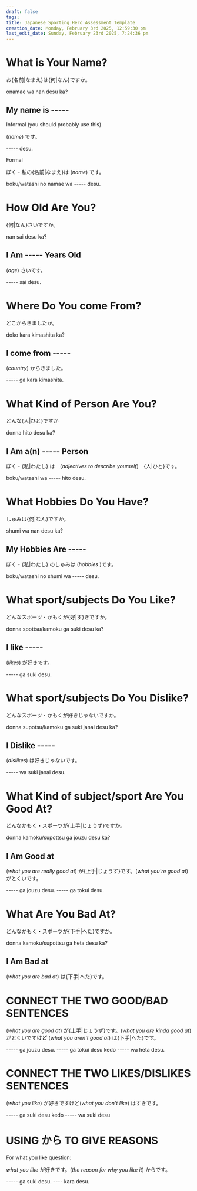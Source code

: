```yaml
---
draft: false
tags:
title: Japanese Sporting Hero Assessment Template
creation_date: Monday, February 3rd 2025, 12:59:30 pm
last_edit_date: Sunday, February 23rd 2025, 7:24:36 pm
---
```


# What is Your Name?

お{名前|なまえ}は{何|なん}ですか。

onamae wa nan desu ka?

## My name is -----

Informal (you should probably use this)

(*name*) です。

----- desu.

Formal

ぼく・私の{名前|なまえ}は (*name*) です。

boku/watashi no namae wa ----- desu.

# How Old Are You?

{何|なん}さいですか。

nan sai desu ka?

## I Am ----- Years Old

(*age*) さいです。

----- sai desu.

# Where Do You come From?

どこからきましたか。

doko kara kimashita ka?

## I come from -----

(*country*) からきました。

----- ga kara kimashita.

# What Kind of Person Are You?

どんな{人|ひと}ですか

donna hito desu ka?

## I Am a(n) ----- Person

ぼく・{私|わたし} は　(*adjectives to describe yourself*)　{人|ひと}です。

boku/watashi wa ----- hito desu.

# What Hobbies Do You Have?

しゅみは{何|なん}ですか。

shumi wa nan desu ka?

## My Hobbies Are -----

ぼく・{私|わたし} のしゅみは (*hobbies* )です。

boku/watashi no shumi wa ----- desu.

# What sport/subjects Do You Like?

どんなスポーツ・かもくが{好|す}きですか。

donna spottsu/kamoku ga suki desu ka?

## I like -----

(*likes*) が好きです。

----- ga suki desu.

# What sport/subjects Do You Dislike?

どんなスポーツ・かもくが好きじゃないですか。

donna supotsu/kamoku ga suki janai desu ka?

## I Dislike -----

(*dislikes*) は好きじゃないです。

----- wa suki janai desu.

# What Kind of subject/sport Are You Good At?

どんなかもく・スポーツが{上手|じょうず}ですか。

donna kamoku/supottsu ga jouzu desu ka?

## I Am Good at

(*what you are really good at*) が{上手|じょうず}です。(*what you're good at*) がとくいです。

----- ga jouzu desu. ----- ga tokui desu.

# What Are You Bad At?

どんなかもく・スポーツが{下手|へた}ですか。

donna kamoku/supottsu ga heta desu ka?

## I Am Bad at

(*what you are bad at*) は{下手|へた}です。

# CONNECT THE TWO GOOD/BAD SENTENCES

(*what you are good at*) が{上手|じょうず}です。(*what you are kinda good at*) がとくいです**けど** (*what you aren't good at*) は{下手|へた}です。

----- ga jouzu desu. ----- ga tokui desu kedo ----- wa heta desu.

# CONNECT THE TWO LIKES/DISLIKES SENTENCES

(*what you like*) が好きですけど(*what you don't like*) はすきです。

----- ga suki desu kedo ----- wa suki desu

# USING から TO GIVE REASONS

For what you like question:

*what you like* が好きです。(*the reason for why you like it*) からです。

----- ga suki desu. ---- kara desu.
